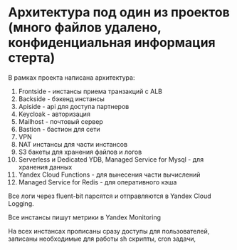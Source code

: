 # Архитектура под один из проектов (много файлов удалено, конфиденциальная информация стерта)

В рамках проекта написана архитектура:
1) Frontside - инстансы приема транзакций с ALB
2) Backside - бэкенд инстансы
3) Apiside - api для доступа партнеров
4) Keycloak - авторизация
5) Mailhost - почтовый сервер
6) Bastion - бастион для сети
7) VPN 
8) NAT инстансы для части инстансов
9) S3 бакеты для хранения файлов и логов
10) Serverless и Dedicated YDB, Managed Service for Mysql - для хранения данных
11) Yandex Cloud Functions - для вынесения части вычислений
12) Managed Service for Redis - для оперативного кэша

Все логи через fluent-bit парсятся и отправляются в Yandex Cloud Logging.

Все инстансы пишут метрики в Yandex Monitoring

На всех инстансах прописаны сразу доступы для пользователей, записаны необходимые для работы sh скрипты, cron задачи, 
